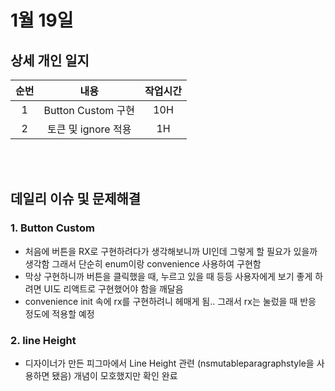 # 1월 19일
## 상세 개인 일지 
|순번|내용|작업시간
|:---:|:-----:|:-------:
|1|Button Custom 구현| 10H
|2|토큰 및 ignore 적용 | 1H 


</br></br>
## 데일리 이슈 및 문제해결
### 1. Button Custom
  - 처음에 버튼을 RX로 구현하려다가 생각해보니까 UI인데 그렇게 할 필요가 있을까 생각함 그래서 단순히 enum이랑 convenience 사용하여 구현함
  - 막상 구현하니까 버튼을 클릭했을 때, 누르고 있을 때 등등 사용자에게 보기 좋게 하려면 UI도 리액트로 구현했어야 함을 깨달음
  - convenience init 속에 rx를 구현하려니 헤매게 됨.. 그래서 rx는 눌렀을 때 반응 정도에 적용할 예정
### 2. line Height 
  - 디자이너가 만든 피그마에서 Line Height 관련 (nsmutableparagraphstyle을 사용하면 됐음) 개념이 모호했지만 확인 완료
